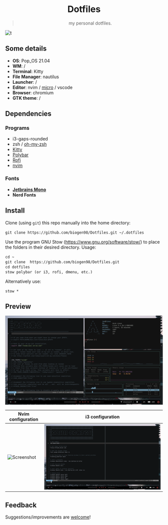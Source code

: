<div align="center">
    <h1>Dotfiles</h1>
    <blockquote>
        <p>my personal dotfiles.</p>
    </blockquote>
</div>

![t](https://flat.badgen.net/badge/platform/Linux)

## Some details
+ **OS**: Pop_OS 21.04
+ **WM**: /
+ **Terminal**: Kitty
+ **File Manager**: nautilus
+ **Launcher**: /
+ **Editor**: nvim / [micro](https://micro-editor.github.io/) / vscode
+ **Browser**: chromium
+ **GTK theme**: /
## Dependencies
### Programs
+ i3-gaps-rounded
+ zsh / [oh-my-zsh](https://ohmyz.sh/)
+ [Kitty](https://sw.kovidgoyal.net/kitty/)
+ [Polybar](https://polybar.github.io/)
+ [Rofi](https://github.com/davatorium/rofi)
+ [nvim](https://neovim.io/)

### Fonts
+ **[Jetbrains Mono](https://www.jetbrains.com/lp/mono/#how-to-install)**
+ **Nerd Fonts**

## Install
Clone (using `git`) this repo manually into the home directory:

    git clone https://github.com/biogen98/Dotfiles.git ~/.dotfiles

Use the program GNU Stow (https://www.gnu.org/software/stow/) to place the folders in their desired directory. Usage:

    cd ~
    git clone  https://github.com/biogen98/Dotfiles.git
    cd dotfiles
    stow polybar (or i3, rofi, dmenu, etc.)
Alternatively use:

    stow *

## Preview
![Screenshot](https://github.com/biogen98/Dotfiles/blob/master/screenshots/Screenshot_2.png)

**Nvim configuration**| **i3 configuration**
----- | -----
![Screenshot](https://github.com/biogen98/Dotfiles/blob/master/screenshots/Screenshot_1.png) | ![Screenshot](https://github.com/biogen98/Dotfiles/blob/master/screenshots/Screenshot_3.png)

## Feedback
Suggestions/improvements are [welcome](https://github.com/biogen98/Dotfiles/issues)!
